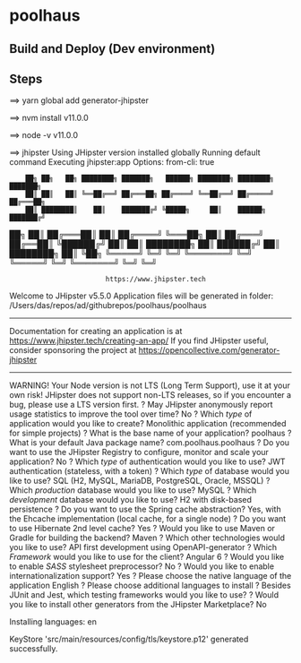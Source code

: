 # poolhaus


## Build and Deploy (Dev environment)





## Steps

==> yarn global add generator-jhipster

==> nvm install v11.0.0

==> node -v
v11.0.0


==> jhipster
Using JHipster version installed globally
Running default command
Executing jhipster:app
Options: from-cli: true


        ██╗ ██╗   ██╗ ████████╗ ███████╗   ██████╗ ████████╗ ████████╗ ███████╗
        ██║ ██║   ██║ ╚══██╔══╝ ██╔═══██╗ ██╔════╝ ╚══██╔══╝ ██╔═════╝ ██╔═══██╗
        ██║ ████████║    ██║    ███████╔╝ ╚█████╗     ██║    ██████╗   ███████╔╝
  ██╗   ██║ ██╔═══██║    ██║    ██╔════╝   ╚═══██╗    ██║    ██╔═══╝   ██╔══██║
  ╚██████╔╝ ██║   ██║ ████████╗ ██║       ██████╔╝    ██║    ████████╗ ██║  ╚██╗
   ╚═════╝  ╚═╝   ╚═╝ ╚═══════╝ ╚═╝       ╚═════╝     ╚═╝    ╚═══════╝ ╚═╝   ╚═╝

                            https://www.jhipster.tech

Welcome to JHipster v5.5.0
Application files will be generated in folder: /Users/das/repos/ad/githubrepos/poolhaus/poolhaus
 _______________________________________________________________________________________________________________

  Documentation for creating an application is at https://www.jhipster.tech/creating-an-app/
  If you find JHipster useful, consider sponsoring the project at https://opencollective.com/generator-jhipster
 _______________________________________________________________________________________________________________

WARNING! Your Node version is not LTS (Long Term Support), use it at your own risk! JHipster does not support non-LTS releases, so if you encounter a bug, please use a LTS version first.
? May JHipster anonymously report usage statistics to improve the tool over time? No
? Which *type* of application would you like to create? Monolithic application (recommended for simple projects)
? What is the base name of your application? poolhaus
? What is your default Java package name? com.poolhaus.poolhaus
? Do you want to use the JHipster Registry to configure, monitor and scale your application? No
? Which *type* of authentication would you like to use? JWT authentication (stateless, with a token)
? Which *type* of database would you like to use? SQL (H2, MySQL, MariaDB, PostgreSQL, Oracle, MSSQL)
? Which *production* database would you like to use? MySQL
? Which *development* database would you like to use? H2 with disk-based persistence
? Do you want to use the Spring cache abstraction? Yes, with the Ehcache implementation (local cache, for a single node)
? Do you want to use Hibernate 2nd level cache? Yes
? Would you like to use Maven or Gradle for building the backend? Maven
? Which other technologies would you like to use? API first development using OpenAPI-generator
? Which *Framework* would you like to use for the client? Angular 6
? Would you like to enable *SASS* stylesheet preprocessor? No
? Would you like to enable internationalization support? Yes
? Please choose the native language of the application English
? Please choose additional languages to install 
? Besides JUnit and Jest, which testing frameworks would you like to use? 
? Would you like to install other generators from the JHipster Marketplace? No

Installing languages: en

KeyStore 'src/main/resources/config/tls/keystore.p12' generated successfully.

